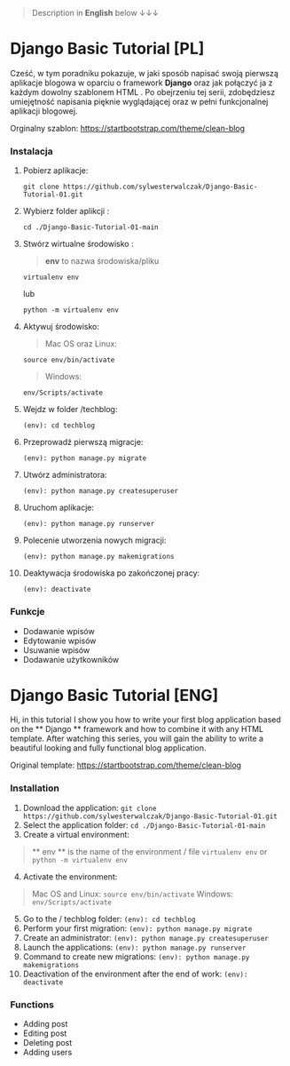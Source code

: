 >Description in **English** below &#8595;&#8595;&#8595;

# Django Basic Tutorial [PL]

Cześć, w tym poradniku pokazuje, w jaki sposób napisać swoją pierwszą aplikacje blogowa  w oparciu o framework **Django** oraz jak połączyć ja z każdym dowolny szablonem HTML . 
Po obejrzeniu tej serii, zdobędziesz umiejętność napisania pięknie wyglądającej oraz w pełni funkcjonalnej aplikacji blogowej.

Orginalny szablon: https://startbootstrap.com/theme/clean-blog


### Instalacja


1. Pobierz aplikacje:
	``` 
	git clone https://github.com/sylwesterwalczak/Django-Basic-Tutorial-01.git
	```
2. Wybierz folder aplikcji :
	```
	cd ./Django-Basic-Tutorial-01-main
	```
3. Stwórz wirtualne środowisko :
	> **env** to nazwa środowiska/pliku
	```
	virtualenv env
	```
	lub 
	```
	python -m virtualenv env
	```
4. Aktywuj środowisko:
	> Mac OS oraz Linux:
	```
	source env/bin/activate
	```
	> Windows:
	```
	env/Scripts/activate
	```
5. Wejdz w folder /techblog:
	```
	(env): cd techblog
	```
6.  Przeprowadź pierwszą migracje:
	```
	(env): python manage.py migrate
	```
7.  Utwórz administratora:
	```
	(env): python manage.py createsuperuser
	```
8.  Uruchom aplikacje:
	```
	(env): python manage.py runserver
	```
8.  Polecenie utworzenia nowych migracji:
	```
	(env): python manage.py makemigrations
	```
9.  Deaktywacja środowiska po zakończonej pracy:
	```
	(env): deactivate
	```


### Funkcje

- Dodawanie wpisów
- Edytowanie wpisów
- Usuwanie wpisów
- Dodawanie użytkowników

  
# Django Basic Tutorial [ENG]

Hi, in this tutorial I show you how to write your first blog application based on the ** Django ** framework and how to combine it with any HTML template.
After watching this series, you will gain the ability to write a beautiful looking and fully functional blog application.

Original template: https://startbootstrap.com/theme/clean-blog


### Installation


1. Download the application:
``
git clone https://github.com/sylwesterwalczak/Django-Basic-Tutorial-01.git
``
2. Select the application folder:
``
cd ./Django-Basic-Tutorial-01-main
``
3. Create a virtual environment:
> ** env ** is the name of the environment / file
``
virtualenv env
``
or
``
python -m virtualenv env
``
4. Activate the environment:
> Mac OS and Linux:
``
source env/bin/activate
``
> Windows:
``
env/Scripts/activate
``
5. Go to the / techblog folder:
``
(env): cd techblog
``
6. Perform your first migration:
``
(env): python manage.py migrate
``
7. Create an administrator:
``
(env): python manage.py createsuperuser
``
8. Launch the applications:
``
(env): python manage.py runserver
``
8. Command to create new migrations:
``
(env): python manage.py makemigrations
``
9. Deactivation of the environment after the end of work:
``
(env): deactivate
``


### Functions

- Adding post
- Editing post
- Deleting post
- Adding users
